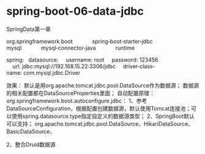 # spring-boot-06-data-jdbc
SpringData第一章

<dependency>
<groupId>org.springframework.boot</groupId>            
<artifactId>spring‐boot‐starter‐jdbc</artifactId>            
</dependency>        
<dependency>        
<groupId>mysql</groupId>            
<artifactId>mysql‐connector‐java</artifactId>            
<scope>runtime</scope>            
</dependency>

spring:
  datasource:
    username: root
    password: 123456
    url: jdbc:mysql://192.168.15.22:3306/jdbc
    driver‐class‐name: com.mysql.jdbc.Driver
    
效果：
默认是用org.apache.tomcat.jdbc.pool.DataSource作为数据源；
数据源的相关配置都在DataSourceProperties里面；
自动配置原理：
org.springframework.boot.autoconfigure.jdbc：
1、参考DataSourceConfiguration，根据配置创建数据源，默认使用Tomcat连接池；可以使用spring.datasource.type指定自定义的数据源类型；
2、SpringBoot默认可以支持；
org.apache.tomcat.jdbc.pool.DataSource、HikariDataSource、BasicDataSource、

2、整合Druid数据源


